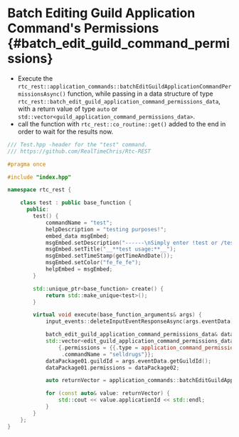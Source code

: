 Batch Editing Guild Application Command's Permissions {#batch_edit_guild_command_permissions}
============
- Execute the `rtc_rest::application_commands::batchEditGuildApplicationCommandPermissionsAsync()` function, while passing in a data structure of type `rtc_rest::batch_edit_guild_application_command_permissions_data`, with a return value of type `auto` or `std::vector<guild_application_command_permissions_data>`.
- call the function with `rtc_rest::co_routine::get()` added to the end in order to wait for the results now.

```cpp
/// Test.hpp -header for the "test" command.
/// https://github.com/RealTimeChris/Rtc-REST

#pragma once

#include "index.hpp"

namespace rtc_rest {

	class test : public base_function {
	  public:
		test() {
			commandName = "test";
			helpDescription = "testing purposes!";
			embed_data msgEmbed;
			msgEmbed.setDescription("------\nSimply enter !test or /test!\n------");
			msgEmbed.setTitle("__**test usage:**__");
			msgEmbed.setTimeStamp(getTimeAndDate());
			msgEmbed.setColor("fe_fe_fe");
			helpEmbed = msgEmbed;
		}

		std::unique_ptr<base_function> create() {
			return std::make_unique<test>();
		}

		virtual void execute(base_function_arguments& args) {
			input_events::deleteInputEventResponseAsync(args.eventData).get();

			batch_edit_guild_application_command_permissions_data& dataPackage01;
			std::vector<edit_guild_application_command_permissions_data> dataPackage02 {
				{.permissions = {{.type = application_command_permission_type::user, .permission = false, .id = "859853159115259905"}},
				 .commandName = "selldrugs"}};
			dataPackage01.guildId = args.eventData.getGuildId();
			dataPackage01.permissions = dataPackage02;

			auto returnVector = application_commands::batchEditGuildApplicationCommandPermissionsAsync(dataPackage01).get();

			for (const auto& value: returnVector) {
				std::cout << value.applicationId << std::endl;
			}
		}
	};
}
```
